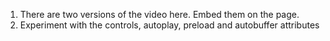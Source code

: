 1. There are two versions of the video here. Embed them on the page.
2. Experiment with the controls, autoplay, preload and autobuffer attributes
